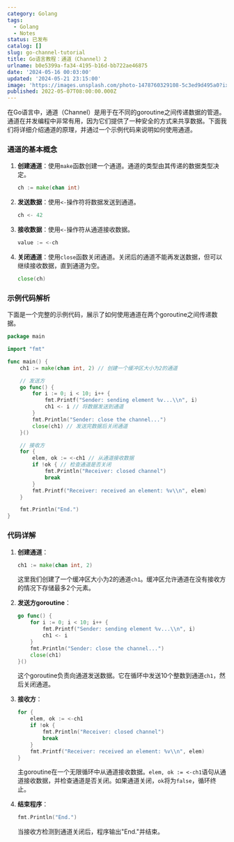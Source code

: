 ```yaml
---
category: Golang
tags:
  - Golang
  - Notes
status: 已发布
catalog: []
slug: go-channel-tutorial
title: Go语言教程：通道（Channel）2
urlname: b0e5399a-fa34-4195-b16d-bb722ae46875
date: '2024-05-16 00:03:00'
updated: '2024-05-21 23:15:00'
image: 'https://images.unsplash.com/photo-1478760329108-5c3ed9d495a0?ixlib=rb-4.0.3&q=85&fm=jpg&crop=entropy&cs=srgb'
published: 2022-05-07T08:00:00.000Z
---
```


在Go语言中，通道（Channel）是用于在不同的goroutine之间传递数据的管道。通道在并发编程中非常有用，因为它们提供了一种安全的方式来共享数据。下面我们将详细介绍通道的原理，并通过一个示例代码来说明如何使用通道。


### 通道的基本概念

1. **创建通道**：使用`make`函数创建一个通道。通道的类型由其传递的数据类型决定。

    ```go
    ch := make(chan int)
    ```

2. **发送数据**：使用`<-`操作符将数据发送到通道。

    ```go
    ch <- 42
    ```

3. **接收数据**：使用`<-`操作符从通道接收数据。

    ```go
    value := <-ch
    ```

4. **关闭通道**：使用`close`函数关闭通道。关闭后的通道不能再发送数据，但可以继续接收数据，直到通道为空。

    ```go
    close(ch)
    ```


### 示例代码解析


下面是一个完整的示例代码，展示了如何使用通道在两个goroutine之间传递数据。


```go
package main

import "fmt"

func main() {
    ch1 := make(chan int, 2) // 创建一个缓冲区大小为2的通道

    // 发送方
    go func() {
        for i := 0; i < 10; i++ {
            fmt.Printf("Sender: sending element %v...\\n", i)
            ch1 <- i // 将数据发送到通道
        }
        fmt.Println("Sender: close the channel...")
        close(ch1) // 发送完数据后关闭通道
    }()

    // 接收方
    for {
        elem, ok := <-ch1 // 从通道接收数据
        if !ok { // 检查通道是否关闭
            fmt.Println("Receiver: closed channel")
            break
        }
        fmt.Printf("Receiver: received an element: %v\\n", elem)
    }

    fmt.Println("End.")
}
```


### 代码详解

1. **创建通道**：

    ```go
    ch1 := make(chan int, 2)
    ```


    这里我们创建了一个缓冲区大小为2的通道`ch1`。缓冲区允许通道在没有接收方的情况下存储最多2个元素。

2. **发送方goroutine**：

    ```go
    go func() {
        for i := 0; i < 10; i++ {
            fmt.Printf("Sender: sending element %v...\\n", i)
            ch1 <- i
        }
        fmt.Println("Sender: close the channel...")
        close(ch1)
    }()
    ```


    这个goroutine负责向通道发送数据。它在循环中发送10个整数到通道`ch1`，然后关闭通道。

3. **接收方**：

    ```go
    for {
        elem, ok := <-ch1
        if !ok {
            fmt.Println("Receiver: closed channel")
            break
        }
        fmt.Printf("Receiver: received an element: %v\\n", elem)
    }
    ```


    主goroutine在一个无限循环中从通道接收数据。`elem, ok := <-ch1`语句从通道接收数据，并检查通道是否关闭。如果通道关闭，`ok`将为`false`，循环终止。

4. **结束程序**：

    ```go
    fmt.Println("End.")
    ```


    当接收方检测到通道关闭后，程序输出"End."并结束。

